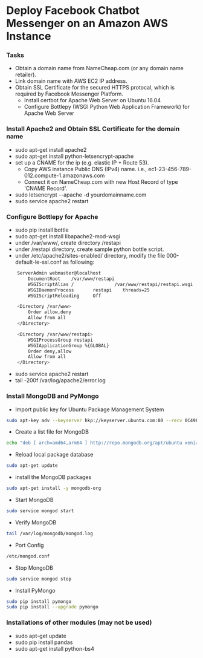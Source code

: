 # Deploy Facebook Chatbot Messenger on an Amazon AWS Instance

### Tasks

- Obtain a domain name from NameCheap.com (or any domain name retailer).
- Link domain name with AWS EC2 IP address.
- Obtain SSL Certificate for the secured HTTPS protocal, which is required by Facebook Messenger Platform. 
  - Install certbot for Apache Web Server on Ubuntu 16.04
  - Configure Bottlepy (WSGI Python Web Application Framework) for Apache Web Server

### Install Apache2 and Obtain SSL Certificate for the domain name
- sudo apt-get install apache2
- sudo apt-get install python-letsencrypt-apache
- set up a CNAME for the ip (e.g. elastic IP + Route 53).
  - Copy AWS instance Public DNS (IPv4) name. i.e., ec1-23-456-789-012.compute-1.amazonaws.com
  - Connect it on NameCheap.com with new Host Record of type 'CNAME Record'.  
- sudo letsencrypt --apache -d yourdomainname.com
- sudo service apache2 restart

### Configure Bottlepy for Apache
- sudo pip install bottle
- sudo apt-get install libapache2-mod-wsgi
- under /var/www/, create directory /restapi
- under /restapi directory, create sample python bottle script.
- under /etc/apache2/sites-enabled/ directory, modify the file 000-default-le-ssl.conf as following:
```bash
    ServerAdmin webmaster@localhost
        DocumentRoot    /var/www/restapi
        WSGIScriptAlias /               /var/www/restapi/restapi.wsgi
        WSGIDaemonProcess       restapi    threads=25
        WSGIScriptReloading     Off

    <Directory /var/www>
        Order allow,deny
        Allow from all
    </Directory>

    <Directory /var/www/restapi>
        WSGIProcessGroup restapi
        WSGIApplicationGroup %{GLOBAL}
        Order deny,allow
        Allow from all
    </Directory>
```
- sudo service apache2 restart
- tail -200f /var/log/apache2/error.log

### Install MongoDB and PyMongo
- Import public key for Ubuntu Package Management System
```sh
sudo apt-key adv --keyserver hkp://keyserver.ubuntu.com:80 --recv 0C49F3730359A14518585931BC711F9BA15703C6
```
- Create a list file for MongoDB
```sh
echo "deb [ arch=amd64,arm64 ] http://repo.mongodb.org/apt/ubuntu xenial/mongodb-org/3.4 multiverse" | sudo tee /etc/apt/sources.list.d/mongodb-org-3.4.list
```
- Reload local package database
```sh
sudo apt-get update
```
- install the MongoDB packages
```sh
sudo apt-get install -y mongodb-org
```
- Start MongoDB
```sh
sudo service mongod start
```
- Verify MongoDB
```sh
tail /var/log/mongodb/mongod.log
```
- Port Config
```sh
/etc/mongod.conf
```
- Stop MongoDB
```sh
sudo service mongod stop
```
- Install PyMongo
```sh
sudo pip install pymongo
sudo pip install --upgrade pymongo
```

### Installations of other modules (may not be used)
- sudo apt-get update
- sudo pip install pandas
- sudo apt-get install python-bs4



